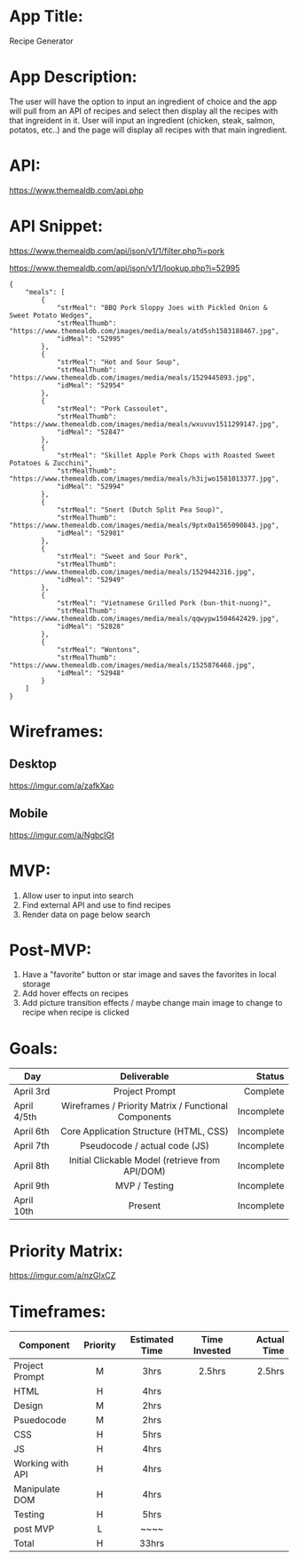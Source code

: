 # App Title: 

Recipe Generator

# App Description: 

The user will have the option to input an ingredient of choice and the app will pull from an API of recipes and select then display all the recipes with that ingreident in it.
User will input an ingredient (chicken, steak, salmon, potatos, etc..) and the page will display all recipes with that main ingredient.

# API: 

https://www.themealdb.com/api.php


# API Snippet: 


https://www.themealdb.com/api/json/v1/1/filter.php?i=pork

https://www.themealdb.com/api/json/v1/1/lookup.php?i=52995

```
{
    "meals": [
        {
            "strMeal": "BBQ Pork Sloppy Joes with Pickled Onion & Sweet Potato Wedges",
            "strMealThumb": "https://www.themealdb.com/images/media/meals/atd5sh1583188467.jpg",
            "idMeal": "52995"
        },
        {
            "strMeal": "Hot and Sour Soup",
            "strMealThumb": "https://www.themealdb.com/images/media/meals/1529445893.jpg",
            "idMeal": "52954"
        },
        {
            "strMeal": "Pork Cassoulet",
            "strMealThumb": "https://www.themealdb.com/images/media/meals/wxuvuv1511299147.jpg",
            "idMeal": "52847"
        },
        {
            "strMeal": "Skillet Apple Pork Chops with Roasted Sweet Potatoes & Zucchini",
            "strMealThumb": "https://www.themealdb.com/images/media/meals/h3ijwo1581013377.jpg",
            "idMeal": "52994"
        },
        {
            "strMeal": "Snert (Dutch Split Pea Soup)",
            "strMealThumb": "https://www.themealdb.com/images/media/meals/9ptx0a1565090843.jpg",
            "idMeal": "52981"
        },
        {
            "strMeal": "Sweet and Sour Pork",
            "strMealThumb": "https://www.themealdb.com/images/media/meals/1529442316.jpg",
            "idMeal": "52949"
        },
        {
            "strMeal": "Vietnamese Grilled Pork (bun-thit-nuong)",
            "strMealThumb": "https://www.themealdb.com/images/media/meals/qqwypw1504642429.jpg",
            "idMeal": "52828"
        },
        {
            "strMeal": "Wontons",
            "strMealThumb": "https://www.themealdb.com/images/media/meals/1525876468.jpg",
            "idMeal": "52948"
        }
    ]
}
```


# Wireframes: 

## Desktop
<!-- https://app.diagrams.net/#G1cXtZlDyh2oefCTbe6kmqAu9uKeNs5DSI -->

https://imgur.com/a/zafkXao

## Mobile
<!-- https://wireframe.cc/pro/edit/330765 -->

https://imgur.com/a/NgbclGt

# MVP: 

1) Allow user to input into search
2) Find external API and use to find recipes
3) Render data on page below search


# Post-MVP: 

1) Have a "favorite" button or star image and saves the favorites in local storage
2) Add hover effects on recipes
3) Add picture transition effects / maybe change main image to change to recipe when recipe is clicked

# Goals: 
|Day	       | Deliverable	                                        | Status     |
|--------------|:------------------------------------------------------:| ----------:|
|April 3rd	   | Project Prompt	                                        | Complete   |
|April 4/5th   | Wireframes / Priority Matrix / Functional Components	| Incomplete |
|April 6th	   | Core Application Structure (HTML, CSS)	                | Incomplete |
|April 7th	   | Pseudocode / actual code (JS)                          | Incomplete |
|April 8th	   | Initial Clickable Model	 (retrieve from API/DOM)    | Incomplete |
|April 9th	   | MVP / Testing                                          | Incomplete |
|April 10th	   | Present	                                            | Incomplete |

# Priority Matrix: 

<!-- https://app.diagrams.net/#G1eahL1loI7Yy73Yxicmc9yj5gFxoKo2cn -->

https://imgur.com/a/nzGlxCZ

# Timeframes: 

| Component	        | Priority	| Estimated Time| Time Invested |  Actual Time  |
|-------------------|:---------:|:-------------:|:-------------:|--------------:|
| Project Prompt    |     M     |    3hrs       |    2.5hrs     |     2.5hrs    | 
| HTML              |     H     |    4hrs       |               |               |
| Design            |     M     |    2hrs       |               |               |
| Psuedocode        |     M     |    2hrs       |               |               |
| CSS               |     H     |    5hrs       |               |               |
| JS                |     H     |    4hrs       |               |               |
| Working with API	|     H	    |    4hrs       |               |               |
| Manipulate DOM    |     H     |    4hrs       |               |               |
| Testing           |     H     |    5hrs       |               |               |
| post MVP          |     L     |    ~~~~       |               |               |
| Total	            |     H	    |    33hrs      |	            |               |